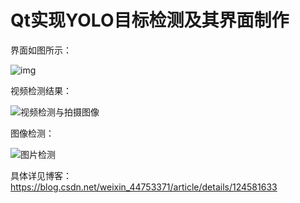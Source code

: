 # Qt实现YOLO目标检测及其界面制作

界面如图所示：

![img](https://img-blog.csdnimg.cn/a3118e3caeeb43f5aafd0c4a96bd90ae.png)

视频检测结果：

![视频检测与拍摄图像](https://img-blog.csdnimg.cn/8fdfb03a707e408cb6dd77fd9a4945c2.png)

图像检测：

![图片检测](https://img-blog.csdnimg.cn/a0c8e4593e1346cabf908a2aa7d7bc05.png)

具体详见博客：<https://blog.csdn.net/weixin_44753371/article/details/124581633>